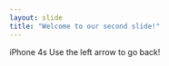 ```yaml
---
layout: slide
title: "Welcome to our second slide!"
---
```

iPhone 4s
Use the left arrow to go back!

